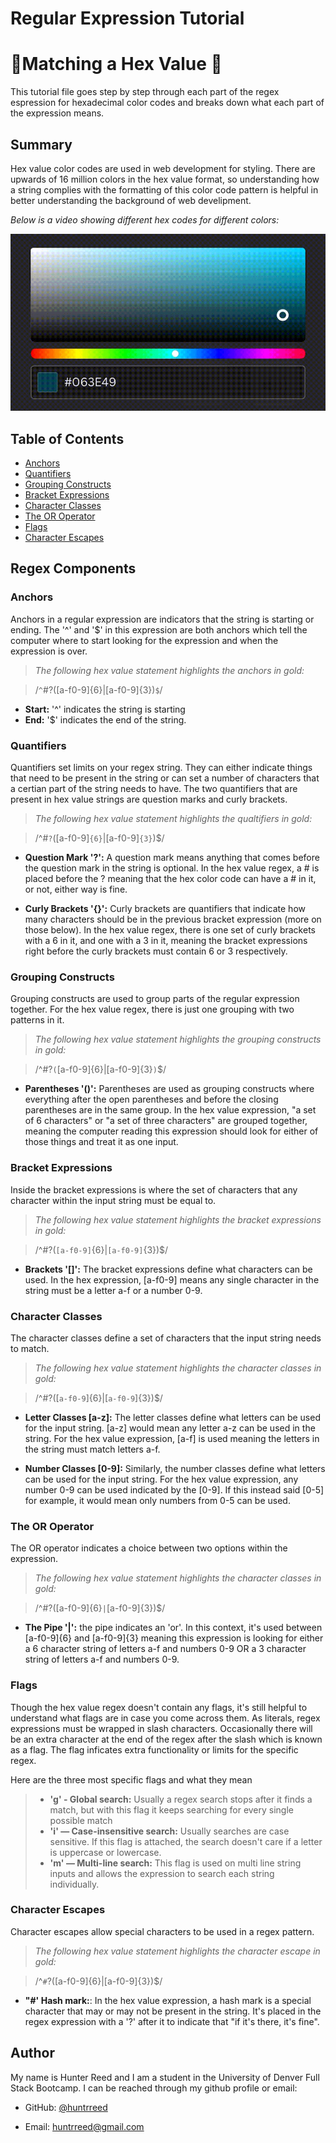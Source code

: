 # Regular Expression Tutorial
# 🎨Matching a Hex Value 🎨

This tutorial file goes step by step through each part of the regex espression for hexadecimal color codes and breaks down what each part of the expression means. 

## Summary

Hex value color codes are used in web development for styling. There are upwards of 16 million colors in the hex value format, so understanding how a string complies with the formatting of this color code pattern is helpful in better understanding the background of web develipment. 

*Below is a video showing different hex codes for different colors:*


![portfolio demo](./Assets/colors.gif)

## Table of Contents

- [Anchors](#anchors)
- [Quantifiers](#quantifiers)
- [Grouping Constructs](#grouping-constructs)
- [Bracket Expressions](#bracket-expressions)
- [Character Classes](#character-classes)
- [The OR Operator](#the-or-operator)
- [Flags](#flags)
- [Character Escapes](#character-escapes)

## Regex Components

### Anchors
Anchors in a regular expression are indicators that the string is starting or ending. The '^' and '$' in this expression are both anchors which tell the computer where to start looking for the expression and when the expression is over.

>*The following hex value statement highlights the anchors in gold:*

>/`^`#?([a-f0-9]{6}|[a-f0-9]{3})`$`/

* **Start:** '^' indicates the string is starting
* **End:** '$' indicates the end of the string. 

### Quantifiers
Quantifiers set limits on your regex string. They can either indicate things that need to be present in the string or can set a number of characters that a certian part of the string needs to have. The two quantifiers that are present in hex value strings are question marks and curly brackets.

>*The following hex value statement highlights the qualtifiers in gold:*

>/^#`?`([a-f0-9]`{6}`|[a-f0-9]`{3}`)$/

* **Question Mark '?':** A question mark means anything that comes before the question mark in the string is optional. In the hex value regex, a # is placed before the ? meaning that the hex color code can have a # in it, or not, either way is fine. 


* **Curly Brackets '{}':** Curly brackets are quantifiers that indicate how many characters should be in the previous bracket expression (more on those below). In the hex value regex, there is one set of curly brackets with a 6 in it, and one with a 3 in it, meaning the bracket expressions right before the curly brackets must contain 6 or 3 respectively. 

### Grouping Constructs
Grouping constructs are used to group parts of the regular expression together. For the hex value regex, there is just one grouping with two patterns in it. 

>*The following hex value statement highlights the grouping constructs in gold:*

>/^#?`(`[a-f0-9]{6}|[a-f0-9]{3}`)`$/

* **Parentheses '()':** Parentheses are used as grouping constructs where everything after the open parentheses and before the closing parentheses are in the same group. In the hex value expression, "a set of 6 characters" or "a set of three characters" are grouped together, meaning the computer reading this expression should look for either of those things and treat it as one input.


### Bracket Expressions
Inside the bracket expressions is where the set of characters that any character within the input string must be equal to. 

>*The following hex value statement highlights the bracket expressions in gold:*

>/^#?(`[a-f0-9]`{6}|`[a-f0-9]`{3})$/

* **Brackets '[]':** The bracket expressions define what characters can be used. In the hex expression, [a-f0-9] means any single character in the string must be a letter a-f or a number 0-9.

### Character Classes

The character classes define a set of characters that the input string needs to match. 

>*The following hex value statement highlights the character classes in gold:*

>/^#?([`a-f0-9`]{6}|[`a-f0-9`]{3})$/

* **Letter Classes [a-z]:** The letter classes define what letters can be used for the input string. [a-z] would mean any letter a-z can be used in the string. For the hex value expression, [a-f] is used meaning the letters in the string must match letters a-f.

* **Number Classes [0-9]:** Similarly, the number classes define what letters can be used for the input string. For the hex value expression, any number 0-9 can be used indicated by the [0-9]. If this instead said [0-5] for example, it would mean only numbers from 0-5 can be used. 

### The OR Operator
The OR operator indicates a choice between two options within the expression. 

>*The following hex value statement highlights the character classes in gold:*


>/^#?([a-f0-9]{6}`|`[a-f0-9]{3})$/


* **The Pipe '|':** the pipe indicates an 'or'. In this context, it's used between [a-f0-9]{6} and [a-f0-9]{3} meaning this expression is looking for either a 6 character string of letters a-f and numbers 0-9 OR a 3 character string of letters a-f and numbers 
0-9.


### Flags
Though the hex value regex doesn't contain any flags, it's still helpful to understand what flags are in case you come across them. As literals, regex expressions must be wrapped in slash characters. Occasionally there will be an extra character at the end of the regex after the slash which is known as a flag. The flag inficates extra functionality or limits for the specific regex.

Here are the three most specific flags and what they mean

>* **'g' - Global search:** Usually a regex search stops after it finds a match, but with this flag it keeps searching for every single possible match
>* **'i' — Case-insensitive search:** Usually searches are case sensitive. If this flag is attached, the search doesn't care if a letter is uppercase or lowercase. 
>* **'m' — Multi-line search:** This flag is used on multi line string inputs and allows the expression to search each string individually. 

### Character Escapes
Character escapes allow special characters to be used in a regex pattern. 

>*The following hex value statement highlights the character escape in gold:*

>/^`#`?([a-f0-9]{6}|[a-f0-9]{3})$/

* **"#' Hash mark:**: In the hex value expression, a hash mark is a special character that may or may not be present in the string. It's placed in the regex expression with a '?' after it to indicate that "if it's there, it's fine". 

## Author

My name is Hunter Reed and I am a student in the University of Denver Full Stack Bootcamp. I can be reached through my github profile or email:

* GitHub: [@huntrreed](https://github.com/huntrreed)

* Email: huntrreed@gmail.com